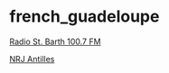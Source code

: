 # french_guadeloupe

[Radio St. Barth 100.7 FM](http://2stream.dyndns.org:8000/rsb)

[NRJ Antilles](http://185.52.127.157/fr_an/55248/mp3_128.mp3)

